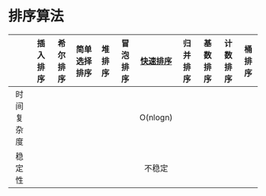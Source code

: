# 排序算法

||插入排序|希尔排序|简单选择排序|堆排序|冒泡排序|[快速排序](https://github.com/shaoyuanhangyes/LeetCode/tree/master/%E6%8E%92%E5%BA%8F%E7%AE%97%E6%B3%95/%E5%BF%AB%E9%80%9F%E6%8E%92%E5%BA%8F)|归并排序|基数排序|计数排序|桶排序|
|:------:|:------:|:------:|:------:|:------:|:------:|:------:|:------:|:------:|:------:|:------:|
|时间复杂度||||||O(nlogn)|||||
|稳定性||||||不稳定|||||